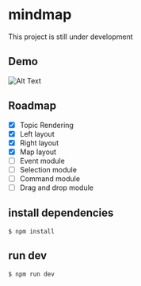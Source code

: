 # mindmap

This project is still under development

## Demo

![Alt Text](https://github.com/MichaelDuo/mindmap/blob/master/demo.png)

## Roadmap

-   [x] Topic Rendering
-   [x] Left layout
-   [x] Right layout
-   [x] Map layout
-   [ ] Event module
-   [ ] Selection module
-   [ ] Command module
-   [ ] Drag and drop module

## install dependencies

`$ npm install`

## run dev

`$ npm run dev`
